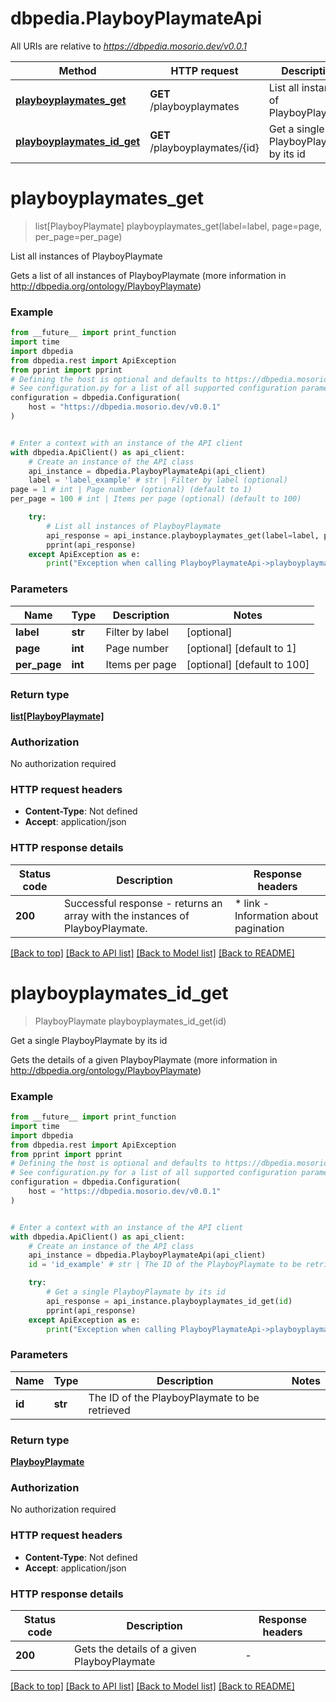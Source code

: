 # dbpedia.PlayboyPlaymateApi

All URIs are relative to *https://dbpedia.mosorio.dev/v0.0.1*

Method | HTTP request | Description
------------- | ------------- | -------------
[**playboyplaymates_get**](PlayboyPlaymateApi.md#playboyplaymates_get) | **GET** /playboyplaymates | List all instances of PlayboyPlaymate
[**playboyplaymates_id_get**](PlayboyPlaymateApi.md#playboyplaymates_id_get) | **GET** /playboyplaymates/{id} | Get a single PlayboyPlaymate by its id


# **playboyplaymates_get**
> list[PlayboyPlaymate] playboyplaymates_get(label=label, page=page, per_page=per_page)

List all instances of PlayboyPlaymate

Gets a list of all instances of PlayboyPlaymate (more information in http://dbpedia.org/ontology/PlayboyPlaymate)

### Example

```python
from __future__ import print_function
import time
import dbpedia
from dbpedia.rest import ApiException
from pprint import pprint
# Defining the host is optional and defaults to https://dbpedia.mosorio.dev/v0.0.1
# See configuration.py for a list of all supported configuration parameters.
configuration = dbpedia.Configuration(
    host = "https://dbpedia.mosorio.dev/v0.0.1"
)


# Enter a context with an instance of the API client
with dbpedia.ApiClient() as api_client:
    # Create an instance of the API class
    api_instance = dbpedia.PlayboyPlaymateApi(api_client)
    label = 'label_example' # str | Filter by label (optional)
page = 1 # int | Page number (optional) (default to 1)
per_page = 100 # int | Items per page (optional) (default to 100)

    try:
        # List all instances of PlayboyPlaymate
        api_response = api_instance.playboyplaymates_get(label=label, page=page, per_page=per_page)
        pprint(api_response)
    except ApiException as e:
        print("Exception when calling PlayboyPlaymateApi->playboyplaymates_get: %s\n" % e)
```

### Parameters

Name | Type | Description  | Notes
------------- | ------------- | ------------- | -------------
 **label** | **str**| Filter by label | [optional] 
 **page** | **int**| Page number | [optional] [default to 1]
 **per_page** | **int**| Items per page | [optional] [default to 100]

### Return type

[**list[PlayboyPlaymate]**](PlayboyPlaymate.md)

### Authorization

No authorization required

### HTTP request headers

 - **Content-Type**: Not defined
 - **Accept**: application/json

### HTTP response details
| Status code | Description | Response headers |
|-------------|-------------|------------------|
**200** | Successful response - returns an array with the instances of PlayboyPlaymate. |  * link - Information about pagination <br>  |

[[Back to top]](#) [[Back to API list]](../README.md#documentation-for-api-endpoints) [[Back to Model list]](../README.md#documentation-for-models) [[Back to README]](../README.md)

# **playboyplaymates_id_get**
> PlayboyPlaymate playboyplaymates_id_get(id)

Get a single PlayboyPlaymate by its id

Gets the details of a given PlayboyPlaymate (more information in http://dbpedia.org/ontology/PlayboyPlaymate)

### Example

```python
from __future__ import print_function
import time
import dbpedia
from dbpedia.rest import ApiException
from pprint import pprint
# Defining the host is optional and defaults to https://dbpedia.mosorio.dev/v0.0.1
# See configuration.py for a list of all supported configuration parameters.
configuration = dbpedia.Configuration(
    host = "https://dbpedia.mosorio.dev/v0.0.1"
)


# Enter a context with an instance of the API client
with dbpedia.ApiClient() as api_client:
    # Create an instance of the API class
    api_instance = dbpedia.PlayboyPlaymateApi(api_client)
    id = 'id_example' # str | The ID of the PlayboyPlaymate to be retrieved

    try:
        # Get a single PlayboyPlaymate by its id
        api_response = api_instance.playboyplaymates_id_get(id)
        pprint(api_response)
    except ApiException as e:
        print("Exception when calling PlayboyPlaymateApi->playboyplaymates_id_get: %s\n" % e)
```

### Parameters

Name | Type | Description  | Notes
------------- | ------------- | ------------- | -------------
 **id** | **str**| The ID of the PlayboyPlaymate to be retrieved | 

### Return type

[**PlayboyPlaymate**](PlayboyPlaymate.md)

### Authorization

No authorization required

### HTTP request headers

 - **Content-Type**: Not defined
 - **Accept**: application/json

### HTTP response details
| Status code | Description | Response headers |
|-------------|-------------|------------------|
**200** | Gets the details of a given PlayboyPlaymate |  -  |

[[Back to top]](#) [[Back to API list]](../README.md#documentation-for-api-endpoints) [[Back to Model list]](../README.md#documentation-for-models) [[Back to README]](../README.md)

